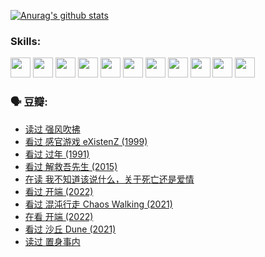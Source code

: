 
[![Anurag's github stats](https://github-readme-stats.vercel.app/api?username=w940853815)](https://github.com/anuraghazra/github-readme-stats)

### Skills:

<code><img height="32" src="https://cdn.jsdelivr.net/npm/simple-icons@v5/icons/python.svg"></code>
<code><img height="32" src="https://cdn.jsdelivr.net/npm/simple-icons@v5/icons/javascript.svg"></code>
<code><img height="32" src="https://cdn.jsdelivr.net/npm/simple-icons@v5/icons/django.svg"></code>
<code><img height="32" src="https://cdn.jsdelivr.net/npm/simple-icons@v5/icons/flask.svg"></code>
<code><img height="32" src="https://cdn.jsdelivr.net/npm/simple-icons@v5/icons/vuetify.svg"></code>
<code><img height="32" src="https://cdn.jsdelivr.net/npm/simple-icons@v5/icons/git.svg"></code>
<code><img height="32" src="https://cdn.jsdelivr.net/npm/simple-icons@v5/icons/docker.svg"></code>
<code><img height="32" src="https://cdn.jsdelivr.net/npm/simple-icons@v5/icons/postgresql.svg"></code>
<code><img height="32" src="https://cdn.jsdelivr.net/npm/simple-icons@v5/icons/elasticsearch.svg"></code>
<code><img height="32" src="https://cdn.jsdelivr.net/npm/simple-icons@v5/icons/macos.svg"></code>
<code><img height="32" src="https://cdn.jsdelivr.net/npm/simple-icons@v5/icons/linux.svg"></code>

### 🗣 豆瓣:

<!-- DOUBAN-ACTIVITIES:START -->
- [读过 强风吹拂](https://www.douban.com/people/136069238/status/3749992005/?_i=44021828)
- [看过 感官游戏 eXistenZ‎ (1999)](https://www.douban.com/people/136069238/status/3748577364/?_i=44021828)
- [看过 过年‎ (1991)](https://www.douban.com/people/136069238/status/3747235967/?_i=44021828)
- [看过 解救吾先生‎ (2015)](https://www.douban.com/people/136069238/status/3744047085/?_i=44021828)
- [在读 我不知道该说什么，关于死亡还是爱情](https://www.douban.com/people/136069238/status/3742672820/?_i=44021828)
- [看过 开端‎ (2022)](https://www.douban.com/people/136069238/status/3737530861/?_i=44021828)
- [看过 混沌行走 Chaos Walking‎ (2021)](https://www.douban.com/people/136069238/status/3734828206/?_i=44021828)
- [在看 开端‎ (2022)](https://www.douban.com/people/136069238/status/3733533297/?_i=44021828)
- [看过 沙丘 Dune‎ (2021)](https://www.douban.com/people/136069238/status/3726869471/?_i=44021828)
- [读过 置身事内](https://www.douban.com/people/136069238/status/3726223867/?_i=44021828)
<!-- DOUBAN-ACTIVITIES:END -->
<!--
**w940853815/w940853815** is a ✨ _special_ ✨ repository because its `README.md` (this file) appears on your GitHub profile.

Here are some ideas to get you started:

- 🔭 I’m currently working on ...
- 🌱 I’m currently learning ...
- 👯 I’m looking to collaborate on ...
- 🤔 I’m looking for help with ...
- 💬 Ask me about ...
- 📫 How to reach me: ...
- 😄 Pronouns: ...
- ⚡ Fun fact: ...
-->
